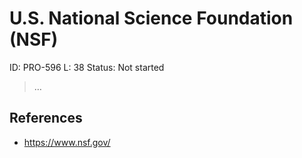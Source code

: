 # U.S. National Science Foundation (NSF)

ID: PRO-596
L: 38
Status: Not started

> …
> 

## References

- https://www.nsf.gov/